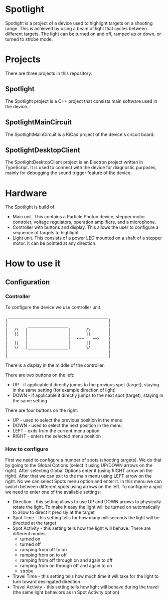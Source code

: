# Spotlight
Spotlight is a project of a device used to highlight targets on a shooting range. This is achieved by using a beam of light that cycles between different targets. The light can be turned on and off, ramped up or down, or turned to strobe mode.

# Projects
There are three projects in this repository.

## Spotlight
The Spotlight project is a C++ project that consists main software used in the device.

## SpotlightMainCircuit
The SpotlightMainCircuit is a KiCad project of the device's circuit board.

## SpotlightDesktopClient
The SpotlightDesktopClient project is an Electron project written in TypeScript. It is used to connect with the device for diagnostic purposes, mainly for debugging the sound trigger feature of the device.

# Hardware
The Spotlight is build of:
- Main unit. This contains a Particle Photon device, stepper motor controler, voltage regulators, operation amplifiers, and a microphone.
- Controller with buttons and display. This allows the user to configure a sequence of targets to highlight.
- Light unit. This consists of a power LED mounted on a shaft of a stepper motor. It can be pointed at any direction.

# How to use it

## Configuration

### Controller
To configure the device we use controller unit.
```
 _____________________________________________
|                                             |
|         __________________                  |
|   /\   |                  |       /\        |
|   ||   |                  |       ||        |
|        |                  |   <==    ==>    |
|   ||   |                  |       ||        |
|   \/   |__________________|       \/        |
|                                             |
|_____________________________________________|
```

There is a display in the middle of the controller.

There are two buttons on the left:
- UP - if applicable it directly jumps to the previous spot (target), staying in the same setting (for example direction of light)
- DOWN - if applicable it directly jumps to the next spot (target), staying in the same setting

There are four buttons on the right:
- UP - used to select the previous position in the menu
- DOWN - used to select the next position in the menu
- LEFT - exits from the current menu option
- RIGHT - enters the selected menu position

### How to configure
First we need to configure a number of spots (shooting targets). We do that by going to the Global Options (select it using UP/DOWN arrows on the right). After selecting Global Options enter it (using RIGHT arrow on the right).
After that we can exit to the main menu using LEFT arrow on the right.
No we can select Spots menu option and enter it. In this menu we can switch between different spots using arrows on the left.
To configure a spot we need to enter one of the available settings:
- Direction - this setting allows to use UP and DOWN arrows to physically rotate the light. To make it easy the light will be turned on automatically to allow to direct it precisly at the target
- Spot Time - this setting tells for how many milliseconds the light will be directed at the target
- Spot Activity - this setting tells how the light will behave. There are different modes:
  - turned on
  - turned off
  - ramping from off to on
  - ramping from on to off
  - ramping from off through on and again to off
  - ramping from on through off and again to on
  - strobe
- Travel Time - this setting tells how much time it will take for the light to turn toward desingated direction
- Travel Activity - this setting tells how light will behave during the travel (the same light behaviors as in Spot Activity option)




